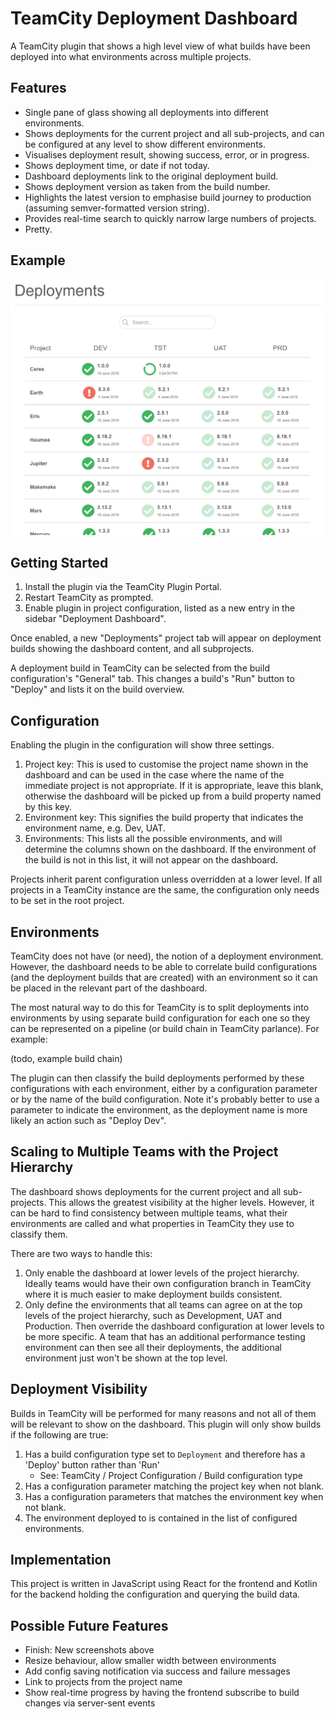 TeamCity Deployment Dashboard
=============================

A TeamCity plugin that shows a high level view of what builds have been deployed into what environments across multiple projects.

Features
--------

* Single pane of glass showing all deployments into different environments.
* Shows deployments for the current project and all sub-projects, and can be configured at any level to show different environments.
* Visualises deployment result, showing success, error, or in progress.
* Shows deployment time, or date if not today.
* Dashboard deployments link to the original deployment build.
* Shows deployment version as taken from the build number.
* Highlights the latest version to emphasise build journey to production (assuming semver-formatted version string).
* Provides real-time search to quickly narrow large numbers of projects.
* Pretty.


Example
-------

<img src="screenshot.png" width="734"/>


Getting Started
---------------

1. Install the plugin via the TeamCity Plugin Portal.
2. Restart TeamCity as prompted.
3. Enable plugin in project configuration, listed as a new entry in the sidebar "Deployment Dashboard".

Once enabled, a new "Deployments" project tab will appear on deployment builds showing the dashboard content, and all subprojects.

A deployment build in TeamCity can be selected from the build configuration's "General" tab. This changes a build's "Run" button to "Deploy" and lists it on the build overview.




Configuration
-------------

Enabling the plugin in the configuration will show three settings.

1. Project key: This is used to customise the project name shown in the dashboard and can be used in the case where the name of the immediate project is not appropriate. If it is appropriate, leave this blank, otherwise the dashboard will be picked up from a build property named by this key.
2. Environment key: This signifies the build property that indicates the environment name, e.g. Dev, UAT.
3. Environments: This lists all the possible environments, and will determine the columns shown on the dashboard. If the environment of the build is not in this list, it will not appear on the dashboard.

Projects inherit parent configuration unless overridden at a lower level. If all projects in a TeamCity instance are the same, the configuration only needs to be set in the root project.


Environments
------------

TeamCity does not have (or need), the notion of a deployment environment. However, the dashboard needs to be able to correlate build configurations (and the deployment builds that are created) with an environment so it can be placed in the relevant part of the dashboard.

The most natural way to do this for TeamCity is to split deployments into environments by using separate build configuration for each one so they can be represented on a pipeline (or build chain in TeamCity parlance). For example:

(todo, example build chain)

The plugin can then classify the build deployments performed by these configurations with each environment, either by a configuration parameter or by the name of the build configuration. Note it's probably better to use a parameter to indicate the environment, as the deployment name is more likely an action such as "Deploy Dev".


Scaling to Multiple Teams with the Project Hierarchy
----------------------------------------------------

The dashboard shows deployments for the current project and all sub-projects. This allows the greatest visibility at the higher levels. However, it can be hard to find consistency between multiple teams, what their environments are called and what properties in TeamCity they use to classify them.

There are two ways to handle this:

1. Only enable the dashboard at lower levels of the project hierarchy. Ideally teams would have their own configuration branch in TeamCity where it is much easier to make deployment builds consistent.
2. Only define the environments that all teams can agree on at the top levels of the project hierarchy, such as Development, UAT and Production. Then override the dashboard configuration at lower levels to be more specific. A team that has an additional performance testing environment can then see all their deployments, the additional environment just won't be shown at the top level.


Deployment Visibility
---------------------

Builds in TeamCity will be performed for many reasons and not all of them will be relevant to show on the dashboard. This plugin will only show builds if the following are true:

1. Has a build configuration type set to `Deployment` and therefore has a 'Deploy' button rather than 'Run'
   * See: TeamCity / Project Configuration / Build configuration type
2. Has a configuration parameter matching the project key when not blank.
3. Has a configuration parameters that matches the environment key when not blank.
4. The environment deployed to is contained in the list of configured environments.


Implementation
--------------

This project is written in JavaScript using React for the frontend and Kotlin for the backend holding the configuration and querying the build data.


Possible Future Features
------------------------

* Finish: New screenshots above
* Resize behaviour, allow smaller width between environments
* Add config saving notification via success and failure messages
* Link to projects from the project name
* Show real-time progress by having the frontend subscribe to build changes via server-sent events
